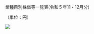 業種目別株価等一覧表(令和５年11・12月分)

（単位：円）

![](https://www.nta.go.jp/tmp/248daec4-fc97-4742-8069-2cc639d7d85f/images/e70e8eb7ca8d631f75c7a0c6453a9c0ea82177a8eaf3dc07e0f670e0dde9be71.jpg)
